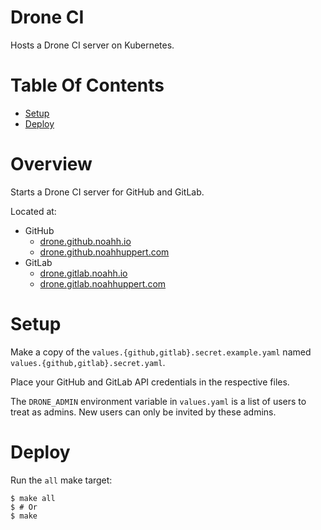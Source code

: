 # Drone CI
Hosts a Drone CI server on Kubernetes.

# Table Of Contents
- [Setup](#setup)
- [Deploy](#deploy)

# Overview
Starts a Drone CI server for GitHub and GitLab.  

Located at:

- GitHub
	- [drone.github.noahh.io](https://drone.github.noahh.io)
	- [drone.github.noahhuppert.com](https://drone.github.noahhuppert.com)
- GitLab
	- [drone.gitlab.noahh.io](https://drone.gitlab.noahh.io)
	- [drone.gitlab.noahhuppert.com](https://drone.gitlab.noahhuppert.com)

# Setup
Make a copy of the `values.{github,gitlab}.secret.example.yaml` named
`values.{github,gitlab}.secret.yaml`.  

Place your GitHub and GitLab API credentials in the respective files.  

The `DRONE_ADMIN` environment variable in `values.yaml` is a list of users
to treat as admins. New users can only be invited by these admins.

# Deploy
Run the `all` make target:

```
$ make all
$ # Or
$ make
```
